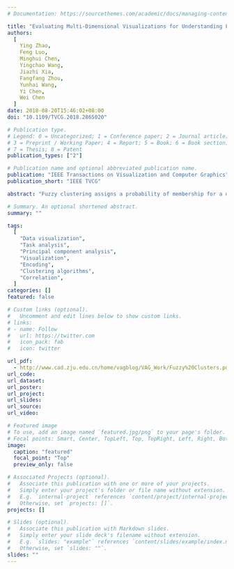 ```yaml
---
# Documentation: https://sourcethemes.com/academic/docs/managing-content/

title: "Evaluating Multi-Dimensional Visualizations for Understanding Fuzzy Clusters."
authors:
  [
    Ying Zhao,
    Feng Luo, 
    Minghui Chen, 
    Yingchao Wang, 
    Jiazhi Xia, 
    Fangfang Zhou, 
    Yunhai Wang, 
    Yi Chen, 
    Wei Chen
  ]
date: 2018-08-20T15:46:02+08:00
doi: "10.1109/TVCG.2018.2865020"

# Publication type.
# Legend: 0 = Uncategorized; 1 = Conference paper; 2 = Journal article;
# 3 = Preprint / Working Paper; 4 = Report; 5 = Book; 6 = Book section;
# 7 = Thesis; 8 = Patent
publication_types: ["2"]

# Publication name and optional abbreviated publication name.
publication: "IEEE Transactions on Visualization and Computer Graphics"
publication_short: "IEEE TVCG"

abstract: "Fuzzy clustering assigns a probability of membership for a datum to a cluster, which veritably reflects real-world clustering scenarios but significantly increases the complexity of understanding fuzzy clusters. Many studies have demonstrated that visualization techniques for multi-dimensional data are beneficial to understand fuzzy clusters. However, no empirical evidence exists on the effectiveness and efficiency of these visualization techniques in solving analytical tasks featured by fuzzy clusters. In this paper, we conduct a controlled experiment to evaluate the ability of fuzzy clusters analysis to use four multi-dimensional visualization techniques, namely, parallel coordinate plot, scatterplot matrix, principal component analysis, and Radviz. First, we define the analytical tasks and their representative questions specific to fuzzy clusters analysis. Then, we design objective questionnaires to compare the accuracy, time, and satisfaction in using the four techniques to solve the questions. We also design subjective questionnaires to collect the experience of the volunteers with the four techniques in terms of ease of use, informativeness, and helpfulness. With a complete experiment process and a detailed result analysis, we test against four hypotheses that are formulated on the basis of our experience, and provide instructive guidance for analysts in selecting appropriate and efficient visualization techniques to analyze fuzzy clusters."

# Summary. An optional shortened abstract.
summary: ""

tags:
  [
    "Data visualization",
    "Task analysis",
    "Principal component analysis",
    "Visualization",
    "Encoding",
    "Clustering algorithms",
    "Correlation",
  ]
categories: []
featured: false

# Custom links (optional).
#   Uncomment and edit lines below to show custom links.
# links:
# - name: Follow
#   url: https://twitter.com
#   icon_pack: fab
#   icon: twitter

url_pdf:
  - http://www.cad.zju.edu.cn/home/vagblog/VAG_Work/Fuzzy%20Clusters.pdf
url_code:
url_dataset:
url_poster:
url_project:
url_slides:
url_source:
url_video:

# Featured image
# To use, add an image named `featured.jpg/png` to your page's folder.
# Focal points: Smart, Center, TopLeft, Top, TopRight, Left, Right, BottomLeft, Bottom, BottomRight.
image:
  caption: "featured"
  focal_point: "Top"
  preview_only: false

# Associated Projects (optional).
#   Associate this publication with one or more of your projects.
#   Simply enter your project's folder or file name without extension.
#   E.g. `internal-project` references `content/project/internal-project/index.md`.
#   Otherwise, set `projects: []`.
projects: []

# Slides (optional).
#   Associate this publication with Markdown slides.
#   Simply enter your slide deck's filename without extension.
#   E.g. `slides: "example"` references `content/slides/example/index.md`.
#   Otherwise, set `slides: ""`.
slides: ""
---
```

